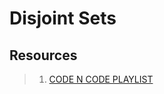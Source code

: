 # Disjoint Sets

## Resources
> 1. [CODE N CODE PLAYLIST](https://www.youtube.com/playlist?list=PL2q4fbVm1Ik4JdzE2Bv_UUGBz0TXEIrai)